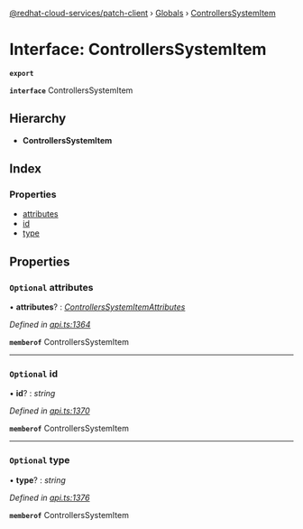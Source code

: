 [@redhat-cloud-services/patch-client](../README.md) › [Globals](../globals.md) › [ControllersSystemItem](controllerssystemitem.md)

# Interface: ControllersSystemItem

**`export`** 

**`interface`** ControllersSystemItem

## Hierarchy

* **ControllersSystemItem**

## Index

### Properties

* [attributes](controllerssystemitem.md#optional-attributes)
* [id](controllerssystemitem.md#optional-id)
* [type](controllerssystemitem.md#optional-type)

## Properties

### `Optional` attributes

• **attributes**? : *[ControllersSystemItemAttributes](controllerssystemitemattributes.md)*

*Defined in [api.ts:1364](https://github.com/RedHatInsights/javascript-clients/blob/daadefd7/packages/patch/api.ts#L1364)*

**`memberof`** ControllersSystemItem

___

### `Optional` id

• **id**? : *string*

*Defined in [api.ts:1370](https://github.com/RedHatInsights/javascript-clients/blob/daadefd7/packages/patch/api.ts#L1370)*

**`memberof`** ControllersSystemItem

___

### `Optional` type

• **type**? : *string*

*Defined in [api.ts:1376](https://github.com/RedHatInsights/javascript-clients/blob/daadefd7/packages/patch/api.ts#L1376)*

**`memberof`** ControllersSystemItem
